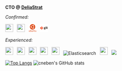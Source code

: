 **CTO @ [DeliaStrat](https://www.destrat.io)**

*Confirmed:*

<img src="https://cdn.jsdelivr.net/gh/devicons/devicon/icons/cplusplus/cplusplus-original.svg" width="25" height="25"/> &nbsp; <img src="https://cdn.jsdelivr.net/gh/devicons/devicon/icons/qt/qt-original.svg" width="25" height="25"/> &nbsp; <img src="https://raw.githubusercontent.com/devicons/devicon/master/icons/ubuntu/ubuntu-plain-wordmark.svg" alt="ubuntu" width="25" height="25"/> &nbsp; <img src="https://raw.githubusercontent.com/devicons/devicon/master/icons/git/git-original-wordmark.svg" alt="git" width="25" height="25" />

*Experienced:*

<img src="https://cdn.jsdelivr.net/gh/devicons/devicon/icons/python/python-original.svg" width="25" height="25"/> &nbsp; <img src="https://cdn.jsdelivr.net/gh/devicons/devicon/icons/javascript/javascript-original.svg" width="25" height="25"/> &nbsp; <img src="https://cdn.jsdelivr.net/gh/devicons/devicon/icons/typescript/typescript-original.svg" width="25" height="25"/> &nbsp; <img src="https://cdn.jsdelivr.net/gh/devicons/devicon/icons/react/react-original.svg" width="25" height="25"/> &nbsp; <img src="https://cdn.jsdelivr.net/gh/devicons/devicon/icons/docker/docker-original.svg" width="25" height="25"/> &nbsp; <img src="https://cdn.worldvectorlogo.com/logos/elasticsearch.svg" title="Elasticsearch" alt="Elasticsearch" width="25" height="25" /> &nbsp; <img src="https://cdn.jsdelivr.net/gh/devicons/devicon/icons/sqlite/sqlite-original.svg" width="25" height="25"/> &nbsp;  <img src="https://maplibre.org/img/maplibre-logo-big.svg" height="25"/>
          
[![Top Langs](https://github-readme-stats.vercel.app/api/top-langs/?username=cneben&layout=compact)](https://github.com/anuraghazra/github-readme-stats) ![cneben's GitHub stats](https://github-readme-stats.vercel.app/api?username=cneben&show_icons=true&theme=synthwave)
          
